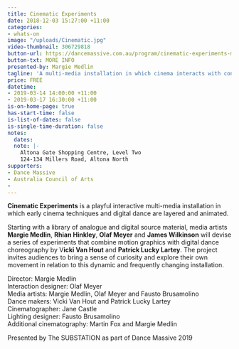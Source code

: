```yaml
---
title: Cinematic Experiments
date: 2018-12-03 15:27:00 +11:00
categories:
- whats-on
image: "/uploads/Cinematic.jpg"
video-thumbnail: 306729818
button-url: https://dancemassive.com.au/program/cinematic-experiments-multi-media-installation/
button-txt: MORE INFO
presented-by: Margie Medlin
tagline: 'A multi-media installation in which cinema interacts with contemporary dance. '
price: FREE
datetime:
- 2019-03-14 14:00:00 +11:00
- 2019-03-17 16:30:00 +11:00
is-on-home-page: true
has-start-time: false
is-list-of-dates: false
is-single-time-duration: false
notes:
  dates: 
  note: |-
    Altona Gate Shopping Centre, Level Two
    124-134 Millers Road, Altona North
supporters:
- Dance Massive
- Australia Council of Arts
- 
---
```


**Cinematic Experiments** is a playful interactive multi-media installation in which early cinema techniques and digital dance are layered and animated.

Starting with a library of analogue and digital source material, media artists **Margie Medlin**, **Rhian Hinkley**, **Olaf Meyer** and **James Wilkinson** will devise a series of experiments that combine motion graphics with digital dance choreography by V**icki Van Hout** and **Patrick Lucky Lartey**. The project invites audiences to bring a sense of curiosity and explore their own movement in relation to this dynamic and frequently changing installation. 


Director: Margie Medlin <br>
Interaction designer: Olaf Meyer <br>
Media artists: Margie Medlin, Olaf Meyer and Fausto Brusamolino <br>
Dance makers: Vicki Van Hout and Patrick Lucky Lartey <br>
Cinematographer: Jane Castle <br>
Lighting designer: Fausto Brusamolino <br>
Additional cinematography: Martin Fox and Margie Medlin <br>

Presented by The SUBSTATION as part of Dance Massive 2019
